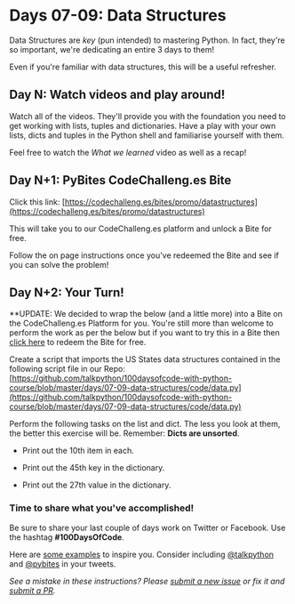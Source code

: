 # Days 07-09: Data Structures

Data Structures are *key* (pun intended) to mastering Python. In fact, they're so important, we're dedicating an entire 3 days to them!

Even if you're familiar with data structures, this will be a useful refresher.


## Day N: Watch videos and play around!

Watch all of the videos. They'll provide you with the foundation you need to get working with lists, tuples and dictionaries.
Have a play with your own lists, dicts and tuples in the Python shell and familiarise yourself with them.

Feel free to watch the *What we learned* video as well as a recap!


## Day N+1: PyBites CodeChalleng.es Bite

Click this link: [https://codechalleng.es/bites/promo/datastructures](https://codechalleng.es/bites/promo/datastructures)

This will take you to our CodeChalleng.es platform and unlock a Bite for free.

Follow the on page instructions once you've redeemed the Bite and see if you can solve the problem!


## Day N+2: Your Turn!

**UPDATE: We decided to wrap the below (and a little more) into a Bite on the CodeChalleng.es Platform for you. You're still more than welcome to perform the work as per the below but if you want to try this in a Bite then [click here](https://codechalleng.es/bites/promo/listvsdict) to redeem the Bite for free.

Create a script that imports the US States data structures contained in the following script file in our Repo: [https://github.com/talkpython/100daysofcode-with-python-course/blob/master/days/07-09-data-structures/code/data.py](https://github.com/talkpython/100daysofcode-with-python-course/blob/master/days/07-09-data-structures/code/data.py) 

Perform the following tasks on the list and dict. The less you look at them, the better this exercise will be. Remember: **Dicts are unsorted**.

- Print out the 10th item in each.

- Print out the 45th key in the dictionary.

- Print out the 27th value in the dictionary.


### Time to share what you've accomplished!

Be sure to share your last couple of days work on Twitter or Facebook. Use the hashtag **#100DaysOfCode**. 

Here are [some examples](https://twitter.com/search?q=%23100DaysOfCode) to inspire you. Consider including [@talkpython](https://twitter.com/talkpython) and [@pybites](https://twitter.com/pybites) in your tweets.

*See a mistake in these instructions? Please [submit a new issue](https://github.com/talkpython/100daysofcode-with-python-course/issues) or fix it and [submit a PR](https://github.com/talkpython/100daysofcode-with-python-course/pulls).*

